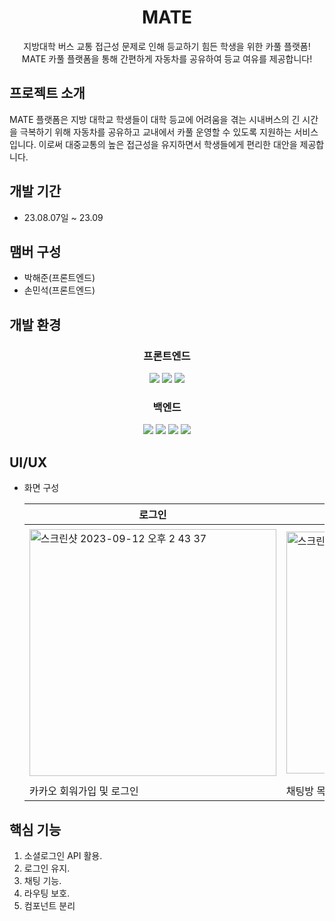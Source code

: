 <div align="center">
  <h1>MATE</h1>
  <p >
    지방대학 버스 교통 접근성 문제로 인해 등교하기 힘든 학생을 위한 카풀 플랫폼!<br/>
    MATE 카풀 플랫폼을 통해 간편하게 자동차를 공유하여 등교 여유를 제공합니다!
  </p>
</div>

## 프로젝트 소개
<p>MATE 플랫폼은 지방 대학교 학생들이 대학 등교에 어려움을 겪는 시내버스의 긴 시간을 극복하기 위해 자동차를 공유하고 교내에서 카풀 운영할 수 있도록 지원하는 서비스입니다. 이로써 대중교통의 높은 접근성을 유지하면서 학생들에게 편리한 대안을 제공합니다.</p>


## 개발 기간
- 23.08.07일 ~ 23.09

## 맴버 구성
- 박해준(프론트엔드)
- 손민석(프론트엔드)

## 개발 환경
<div align="center">
  <h3>프론트엔드</h3>
  <img src="https://img.shields.io/badge/react-61DAFB?style=for-the-badge&logo=react&logoColor=black">
  <img src="https://img.shields.io/badge/javascript-F7DF1E?style=for-the-badge&logo=javascript&logoColor=black">
  <img src="https://img.shields.io/badge/css-1572B6?style=for-the-badge&logo=css3&logoColor=white">
  <h3>백엔드</h3>
  <img src="https://img.shields.io/badge/next.js-000000?style=for-the-badge&logo=Next.js&logoColor=white">
  <img src="https://img.shields.io/badge/node.js-339933?style=for-the-badge&logo=Node.js&logoColor=white">
  <img src="https://img.shields.io/badge/express-000000?style=for-the-badge&logo=express&logoColor=white">
  <img src="https://img.shields.io/badge/mongoDB-47A248?style=for-the-badge&logo=MongoDB&logoColor=white">
</div>

## UI/UX

- 화면 구성

  |로그인|홈|채팅방생성|채팅방|프로필|
  |---|---|---|---|---|
  |<img width="395" alt="스크린샷 2023-09-12 오후 2 43 37" src="https://github.com/phjjj/mate/assets/44064257/b58db10f-628d-4bbb-acb1-566ea077e4b3">|<img width="387" alt="스크린샷 2023-09-12 오후 2 35 12" src="https://github.com/phjjj/mate/assets/44064257/c337f5b4-675e-4b22-93eb-6bcd1e44c379">|<img width="405" alt="스크린샷 2023-09-12 오후 2 34 59" src="https://github.com/phjjj/mate/assets/44064257/ad63a105-8ee0-4999-91a6-0633ad670d5b">|<img width="378" alt="스크린샷 2023-09-12 오후 2 35 56" src="https://github.com/phjjj/mate/assets/44064257/e5019d2f-6adf-4fb0-bf13-56575e635abb">|<img width="381" alt="스크린샷 2023-09-12 오후 2 36 18" src="https://github.com/phjjj/mate/assets/44064257/101e89d6-90c5-4ad3-9654-02a927f05c35">|
  |카카오 회워가입 및 로그인|채팅방 목록|채팅방 생성폼 작성|해당 카풀 채팅방|프로필 정보|

## 핵심 기능
1. 소셜로그인 API 활용.
2. 로그인 유지.
3. 채팅 기능.
4. 라우팅 보호.
5. 컴포넌트 분리






